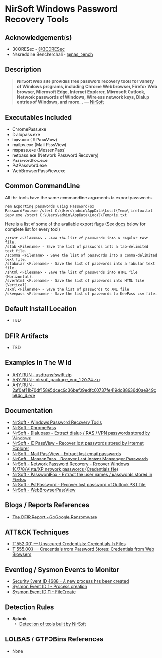 # NirSoft Windows Password Recovery Tools

## Acknowledgement(s)

- 3CORESec - [@3CORESec](https://twitter.com/3CORESec)
- Nasreddine Bencherchali - [@nas_bench](https://twitter.com/nas_bench)

## Description

> **NirSoft Web site provides free password recovery tools for variety of Windows programs, including Chrome Web browser, Firefox Web browser, Microsoft Edge, Internet Explorer, Microsoft Outlook, Network passwords of Windows, Wireless network keys, Dialup entries of Windows, and more...** — [NirSoft](https://www.nirsoft.net/password_recovery_tools.html)

## Executables Included

- ChromePass.exe
- Dialupass.exe
- iepv.exe (IE PassView)
- mailpv.exe (Mail PassView)
- mspass.exe (MessenPass)
- netpass.exe (Network Password Recovery)
- PasswordFox.exe
- PstPassword.exe
- WebBrowserPassView.exe

## Common CommandLine

All the tools have the same commandline arguments to export passwords

```batch
rem Exporting passwords using PasswordFox
PasswordFox.exe /stext C:\Users\admin\AppData\Local\Temp\firefox.txt
iepv.exe /stext C:\Users\admin\AppData\Local\Temp\ie.txt
```

Here is a list of some of the available export flags (See [docs](#documentation) below for complete list for every tool)

```batch
/stext <Filename> - Save the list of passwords into a regular text file.
/stab <Filename> - Save the list of passwords into a tab-delimited text file.
/scomma <Filename> - Save the list of passwords into a comma-delimited text file.
/stabular <Filename> - Save the list of passwords into a tabular text file.
/shtml <Filename> - Save the list of passwords into HTML file (Horizontal).
/sverhtml <Filename> - Save the list of passwords into HTML file (Vertical).
/sxml <Filename> - Save the list of passwords to XML file.
/skeepass <Filename> - Save the list of passwords to KeePass csv file.
```

## Default Install Location

- TBD

## DFIR Artifacts

- TBD

## Examples In The Wild

- [ANY.RUN - usdtransfswift.zip](https://app.any.run/tasks/6b0da712-6337-4784-a950-a6ccd0fb17d2/)
- [ANY.RUN - nirsoft_package_enc_1.20.74.zip](https://app.any.run/tasks/e515adc5-c1f6-462e-a9d3-d673972d4d03/)
- [ANY.RUN - 2af0af11b70df15865dcec9c36bef39edfc00737fe419dc88936d0ae849cb64c_4.exe](https://app.any.run/tasks/9cd632a0-c7d1-405d-84b9-a25b89f37ac6/)

## Documentation

- [NirSoft - Windows Password Recovery Tools](https://www.nirsoft.net/password_recovery_tools.html)
- [NirSoft  - ChromePass](https://www.nirsoft.net/utils/chromepass.html)
- [NirSoft  - Dialupass - Extract dialup / RAS / VPN passwords stored by Windows](https://www.nirsoft.net/utils/dialupass.html)
- [NirSoft  - IE PassView - Recover lost passwords stored by Internet Explorer](https://www.nirsoft.net/utils/internet_explorer_password.html)
- [NirSoft  - Mail PassView - Extract lost email passwords](https://www.nirsoft.net/utils/mailpv.html)
- [NirSoft  - MessenPass - Recover Lost Instant Messenger Passwords](https://www.nirsoft.net/utils/mspass.html)
- [NirSoft  - Network Password Recovery - Recover Windows 10/7/8/Vista/XP network passwords (Credentials file)](https://www.nirsoft.net/utils/network_password_recovery.html)
- [NirSoft  - PasswordFox - Extract the user names / passwords stored in Firefox](https://www.nirsoft.net/utils/passwordfox.html)
- [NirSoft  - PstPassword - Recover lost password of Outlook PST file.](https://www.nirsoft.net/utils/pst_password.html)
- [NirSoft  - WebBrowserPassView](https://www.nirsoft.net/utils/web_browser_password.html)

## Blogs / Reports References

- [The DFIR Report  - GoGoogle Ransomware](https://thedfirreport.com/2020/04/04/gogoogle-ransomware/)

## ATT&CK Techniques

- [T1552.001 — Unsecured Credentials: Credentials In Files](https://attack.mitre.org/techniques/T1552/001/)
- [T1555.003 — Credentials from Password Stores: Credentials from Web Browsers](https://attack.mitre.org/techniques/T1555/003/)

## Eventlog / Sysmon Events to Monitor

- [Security Event ID 4688 - A new process has been created](https://www.ultimatewindowssecurity.com/securitylog/encyclopedia/event.aspx?eventID=4688)
- [Sysmon Event ID 1 - Process creation](https://www.ultimatewindowssecurity.com/securitylog/encyclopedia/event.aspx?eventid=90001)
- [Sysmon Event ID 11 - FileCreate](https://www.ultimatewindowssecurity.com/securitylog/encyclopedia/event.aspx?eventid=90011)

## Detection Rules

- **Splunk**
  - [Detection of tools built by NirSoft](https://research.splunk.com/endpoint/detection_of_tools_built_by_nirsoft/)

## LOLBAS / GTFOBins References

- None

